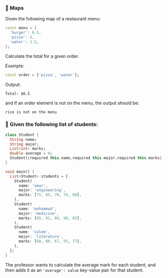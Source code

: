 ### 🍋 Maps

Given the following map of a restaurant menu:

```dart
const menu = {
  'burger': 6.5,
  'pizza': 5,
  'water': 1.5,
};
```

Calculate the total for a given order.

Example:

```dart
const order = ['pizza', 'water'];
```

Output:

```
Total: $6.5
```

and if an order element is not on the menu, the output should be:

```
rice is not on the menu
```

### 🍋 Given the following list of students:

```dart
class Student {
  String name;
  String major;
  List<int> marks;
  double average = 0;
  Student({required this.name,required this.major,required this.marks});
}

void main() {
  List<Student> students = [
    Student(
      name: 'omar',
      major: 'engineering',
      marks: [75, 83, 70, 74, 88],
    ),
    Student(
      name: 'mohammad',
      major: 'medicine',
      marks: [95, 82, 89, 98, 85],
    ),
    Student(
      name: 'salem',
      major: 'literature',
      marks: [60, 80, 67, 55, 77],
    ),
  ];
}
```

The professor wants to calculate the average mark for each student, and then adds it as an `'average': value` key-value pair for that student.
